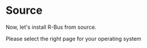 # Source

Now, let's install R-Bus from source.

Please select the right page for your operating system
